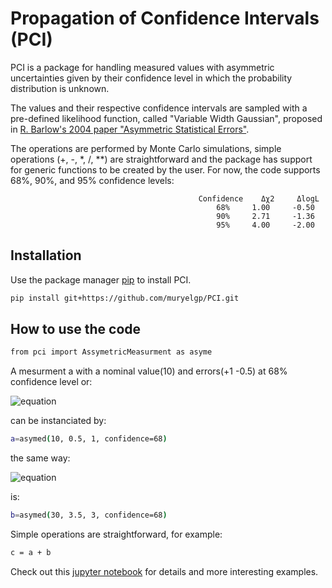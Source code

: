 # Propagation of Confidence Intervals (PCI)

PCI is a package for handling measured values with asymmetric uncertainties given by their confidence level in which the probability distribution is unknown.

The values and their respective confidence intervals are sampled with a pre-defined likelihood function, called "Variable Width Gaussian", 
proposed in [R. Barlow's 2004 paper "Asymmetric Statistical Errors"](https://arxiv.org/abs/physics/0406120).


The operations are performed by Monte Carlo simulations, simple operations (+, -, *, /, **) are straightforward and the package has support for generic functions to be created by the user. For now, the code supports 68%, 90%, and 95% confidence levels:

                                              Confidence	Δχ2     ΔlogL
                                                  68%     1.00     -0.50
                                                  90%     2.71     -1.36
                                                  95%     4.00     -2.00



## Installation

Use the package manager [pip](https://pip.pypa.io/en/stable/) to install PCI.

```bash
pip install git+https://github.com/muryelgp/PCI.git
```

## How to use the code

```bash
from pci import AssymetricMeasurment as asyme
```
A mesurment a with a nominal value(10) and errors(+1 -0.5) at 68% confidence level or: 

![equation](https://latex.codecogs.com/gif.latex?a&space;=&space;10^{&plus;1.0}_{-0.5})

can be instanciated by:

```bash
a=asymed(10, 0.5, 1, confidence=68)
```
the same way:

![equation](https://latex.codecogs.com/gif.latex?b&space;=&space;30^{&plus;3.0}_{-3.5})

is:

```bash
b=asymed(30, 3.5, 3, confidence=68)
```
Simple operations are straightforward, for example: 

```bash
c = a + b 
```

Check out this [jupyter notebook](https://github.com/muryelgp/PCI/blob/master/pci/How_to.ipynb) for details and more interesting examples.
